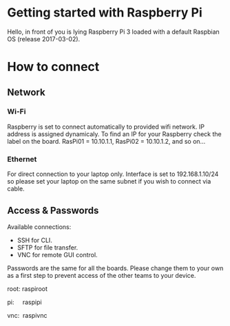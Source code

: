 # Getting started with Raspberry Pi
Hello, in front of you is lying Raspberry Pi 3 loaded with a default Raspbian OS (release 2017-03-02).

# How to connect
## Network
### Wi-Fi
Raspberry is set to connect automatically to provided wifi network. IP address is assigned dynamicaly.
To find an IP for your Raspberry check the label on the board.
RasPi01 = 10.10.1.1,
RasPi02 = 10.10.1.2,
and so on...
### Ethernet
For direct connection to your laptop only.
Interface is set to 192.168.1.10/24 so please set your laptop on the same subnet if you wish to connect via cable.
## Access & Passwords
Available connections:
 * SSH for CLI.
 * SFTP for file transfer.
 * VNC for remote GUI control.

Passwords are the same for all the boards.
Please change them to your own as a first step to prevent access of the other teams to your device.

root:&nbsp;raspiroot

pi:&nbsp;&nbsp;&nbsp;&nbsp;&nbsp;raspipi

vnc:&nbsp;&nbsp;raspivnc

